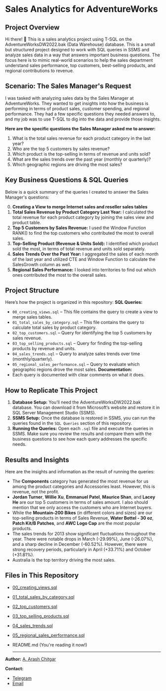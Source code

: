 # Sales Analytics for AdventureWorks

## Project Overview
Hi there! 👋
This is a sales analytics project using T-SQL on the AdventureWorksDW2022.bak (Data Warehouse) database. This is a small but structured project designed to work with SQL queries in SSMS and analyze sales data in a way that answers important business questions. The focus here is to mimic real-world scenarios to help the sales department understand sales performance, top customers, best-selling products, and regional contributions to revenue.

## Scenario: The Sales Manager's Request
I was tasked with analyzing sales data by the Sales Manager at AdventureWorks. They wanted to get insights into how the business is performing in terms of product sales, customer spending, and regional performance. They had a few specific questions they needed answers to, and my job was to use T-SQL to dig into the data and provide those insights.


**Here are the specific questions the Sales Manager asked me to answer:**
1. What is the total sales revenue for each product category in the last year?
2. Who are the top 5 customers by sales revenue?
3. Which product is the top-selling in terms of revenue and units sold?
4. What are the sales trends over the past year (monthly or quarterly)?
5. Which geographic regions are driving the most sales?


## Key Business Questions & SQL Queries
Below is a quick summary of the queries I created to answer the Sales Manager's questions:

0. **Creating a View to merge Internet sales and reseller sales tables**
1. **Total Sales Revenue by Product Category Last Year:** I calculated the total revenue for each product category by joining the sales view and product table.
2. **Top 5 Customers by Sales Revenue:** I used the Window Function RANK() to find the top customers who contributed the most to overall sales.
3. **Top-Selling Product (Revenue & Units Sold):** I identified which product sold the most, in terms of total revenue and units sold separately.
4. **Sales Trends Over the Past Year:** I aggregated the sales of each month of the last year and utilized  CTE and Window Function to calculate the SalesGrowth column as well.
5. **Regional Sales Performance:** I looked into territories to find out which ones contributed the most to the overall sales.



## Project Structure
Here’s how the project is organized in this repository:
**SQL Queries:**
- `00_creating_views.sql` – This file contains the query to create a view to merge sales tables.
- `01_total_sales_by_category.sql` – This file contains the query to calculate total sales by product category.
- `02_top_customers.sql` – Query for identifying the top 5 customers by sales revenue.
- `03_top_selling_products.sql` – Query for finding the top-selling products by revenue and units.
- `04_sales_trends.sql` – Query to analyze sales trends over time (monthly/quarterly).
- `05_regional_sales_performance.sql` – Query to evaluate which geographic regions drove the most sales.
**Documentation:**
- Each query is documented with clear comments on what it does.


## How to Replicate This Project
1. **Database Setup:** You’ll need the AdventureWorksDW2022.bak database. You can download it from Microsoft’s website and restore it in SQL Server Management Studio (SSMS).
2. **SSMS Setup:** Once the database is restored in SSMS, you can run the queries found in the `SQL Queries` section of this repository.
3. **Running the Queries:** Open each `.sql` file and execute the queries in SSMS. Make sure you review the results and compare them with the business questions to see how each query addresses the specific needs.


## Results and Insights
Here are the insights and information as the result of running the queries:

- The **Components** category has generated the most revenue for us among the product categories and Accessories least. However, this is revenue, not the profit.
- **Jordan Turner**, **Willie Xu**, **Emmanuel Patel**, **Maurice Shan**, and **Lacey He** are our top 5 customers in terms of sales amount. I also should mention that we only access the customers who are Internet buyers.
- While the **Mountain-200 Bikes** (in different colors and sizes) are our top-selling products in terms of Sales Revenue, **Water Bottel - 30 oz**, **Patch Kit/B Patches**, and **AWC Logo Cap** are the most popular products.
- The sales trends for 2013 show significant fluctuations throughout the year. There were notable drops in March (-29.99%), June (-26.07%), and a sharp decline in December (-60.52%). However, there were strong recovery periods, particularly in April (+33.71%) and October (+31.81%).
- Australia is the top territory driving the most sales.


## Files in This Repository
- [00_creating_views.sql](https://github.com/ArashCh/Data-Analysis-Portfolio/blob/master/Adventure%20Works/Sales/01/00_creating_views.sql)
- [01_total_sales_by_category.sql](https://github.com/ArashCh/Data-Analysis-Portfolio/blob/master/Adventure%20Works/Sales/01/01_total_sales_by_category.sql)
- [02_top_customers.sql](https://github.com/ArashCh/Data-Analysis-Portfolio/blob/master/Adventure%20Works/Sales/01/02_top_customers.sql)
- [03_top_selling_products.sql](https://github.com/ArashCh/Data-Analysis-Portfolio/blob/master/Adventure%20Works/Sales/01/03_top_selling_products.sql)
- [04_sales_trends.sql](https://github.com/ArashCh/Data-Analysis-Portfolio/blob/master/Adventure%20Works/Sales/01/04_sales_trends.sql)
- [05_regional_sales_performance.sql](https://github.com/ArashCh/Data-Analysis-Portfolio/blob/master/Adventure%20Works/Sales/01/05_regional_sales_performance.sql)
- README.md (You're reading it now!)

  ---
**Author:** [A. Arash Chitgar](https://www.linkedin.com/in/a-arash-chitgar/)

**Contact:**
- [Telegram](https://t.me/Arash_Chitgar)
- [Email](a.arash.chitgar@gmail.com)

